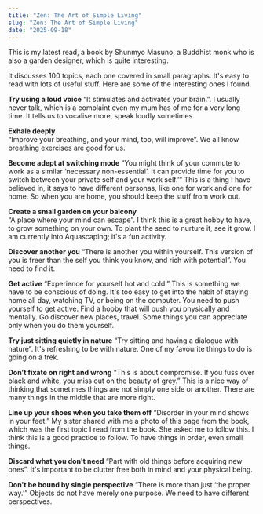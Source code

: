 ```yaml
---
title: "Zen: The Art of Simple Living"
slug: "Zen: The Art of Simple Living"
date: "2025-09-18"
---
```


This is my latest read, a book by Shunmyo Masuno, a Buddhist monk who is also a garden designer, which is quite interesting.

It discusses 100 topics, each one covered in small paragraphs. It's easy to read with lots of useful stuff. Here are some of the interesting ones I found.


**Try using a loud voice** 
“It stimulates and activates your brain.”. I usually never talk, which is a complaint even my mum has of me for a very long time. It tells us to vocalise more, speak loudly sometimes.

**Exhale deeply**  
“Improve your breathing, and your mind, too, will improve”. We all know breathing exercises are good for us.  

**Become adept at switching mode**
“You might think of your commute to work as a similar ‘necessary non-essential’. It can provide time for you to switch between your private self and your work self.’” This is a thing I have believed in, it says to have different personas, like one for work and one for home. So when you are home, you should keep the stuff from work out.

**Create a small garden on your balcony**  
“A place where your mind can escape”. I think this is a great hobby to have, to grow something on your own. To plant the seed to nurture it, see it grow. I am currently into Aquascaping; it's a fun activity.

**Discover another you**
“There is another you within yourself. This version of you is freer than the self you think you know, and rich with potential”.  You need to find it.

**Get active**
“Experience for yourself hot and cold.” This is something we have to be conscious of doing. It's too easy to get into the habit of staying home all day, watching TV, or being on the computer. You need to push yourself to get active. Find a hobby that will push you physically and mentally. Go discover new places, travel. Some things you can appreciate only when you do them yourself.

**Try just sitting quietly in nature** 
“Try sitting and having a dialogue with nature”. It's refreshing to be with nature. One of my favourite things to do is going on a trek.

**Don’t fixate on right and wrong**
“This is about compromise. If you fuss over black and white, you miss out on the beauty of grey.”
This is a nice way of thinking that sometimes things are not simply one side or another. There are many things in the middle that are more right.

**Line up your shoes when you take them off**
“Disorder in your mind shows in your feet.” My sister shared with me a photo of this page from the book, which was the first topic I read from the book. She asked me to follow this. I think this is a good practice to follow. To have things in order, even small things.

**Discard what you don't need**
“Part with old things before acquiring new ones”. It's important to be clutter free both in mind and your physical being.

**Don't be bound by single perspective** 
“There is more than just ‘the proper way.’” Objects do not have merely one purpose. We need to have different perspectives.


